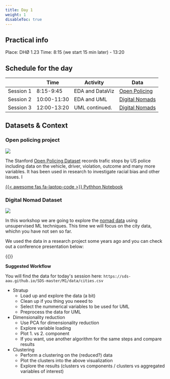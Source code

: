 ```yaml
---
title: Day 1
weight: 1
disableToc: true
---
```


## Practical info
Place: DHØ 1.23
Time: 8:15 (we start 15 min later) - 13:20


## Schedule for the day

|           | Time        | Activity        | Data           |
|-----------|-------------|-----------------|----------------|
| Session 1 | 8:15-9:45   | EDA and DataViz | [Open Policing](https://openpolicing.stanford.edu/)  |
| Session 2 | 10:00-11:30 | EDA and UML     | [Digital Nomads](https://nomadlist.com/) |
| Session 3 | 12:00-13:20 | UML continued.  | [Digital Nomads](https://nomadlist.com/) |

## Datasets & Context

### Open policing project

![](https://openpolicing.stanford.edu/img/logo_large_w_padding.png?width=20pc)

The Stanford [Open Policing Dataset](https://openpolicing.stanford.edu/) records trafic stops by US police including data on the vehicle, driver, violation, outcome and many more variables. It has been used in research to investigate racial bias and other issues. I


[{{< awesome fas fa-laptop-code >}} Pythhon Notebook](https://colab.research.google.com/github/SDS-AAU/DSBA-2021/blob/master/static/notebooks/DSBA21_W1_1.ipynb)


### Digital Nomad Dataset

![](https://source.unsplash.com/Wu2MXvbyt7w/800)

In this workshop we are going to explore the [nomad data](https://nomadlist.com/) using unsupervised ML techniques. This time we will focus on the city data, whichn you have not sen so far.

We used the data in a research project some years ago and you can check out a conference presentation below:

{{<gslides src="https://docs.google.com/presentation/d/e/2PACX-1vT4vscJkhs44adv0_e-W_brWyHi2Yiq4hkhl0jZfDFEC9CBwF72bYdNnl0pdsSXLCwiiAQpuLZB9w2S/embed?start=false&loop=false&delayms=60000" >}}

 
 **Suggested Workflow**

You will find the data for today's session here: `https://sds-aau.github.io/SDS-master/M1/data/cities.csv`

- Stratup
  - Load up and explore the data (a bit)
  - Clean up if you thing you neeed to
  - Select the nummerical variables to be used for UML
  - Preprocess the data for UML
- Dimensionality reduction
  - Use PCA for dimensionality reduction
  - Explore variable loading
  - Plot 1. vs 2. component
  - If you want, use another algorithm for the same steps and compare results
- Clustering
  - Perform a clustering on the (reduced?) data
  - Plot the clusters into the above visualization
  - Explore the results (clusters vs components / clusters vs aggregated variables of interest)
